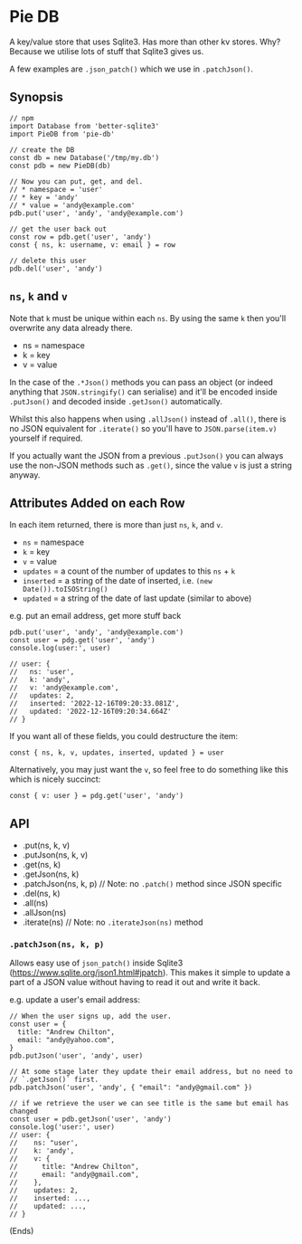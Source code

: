 # Pie DB

A key/value store that uses Sqlite3. Has more than other kv stores. Why?
Because we utilise lots of stuff that Sqlite3 gives us.

A few examples are `.json_patch()` which we use in `.patchJson()`.

## Synopsis

```
// npm
import Database from 'better-sqlite3'
import PieDB from 'pie-db'

// create the DB
const db = new Database('/tmp/my.db')
const pdb = new PieDB(db)

// Now you can put, get, and del.
// * namespace = 'user'
// * key = 'andy'
// * value = 'andy@example.com'
pdb.put('user', 'andy', 'andy@example.com')

// get the user back out
const row = pdb.get('user', 'andy')
const { ns, k: username, v: email } = row

// delete this user
pdb.del('user', 'andy')
```

## `ns`, `k` and `v`

Note that `k` must be unique within each `ns`. By using the same `k` then
you'll overwrite any data already there.

* ns = namespace
* k = key
* v = value

In the case of the `.*Json()` methods you can pass an object (or indeed
anything that `JSON.stringify()` can serialise) and it'll be encoded inside
`.putJson()` and decoded inside `.getJson()` automatically.

Whilst this also happens when using `.allJson()` instead of `.all()`, there is
no JSON equivalent for `.iterate()` so you'll have to `JSON.parse(item.v)`
yourself if required.

If you actually want the JSON from a previous `.putJson()` you can always use
the non-JSON methods such as `.get()`, since the value `v` is just a string
anyway.

## Attributes Added on each Row

In each item returned, there is more than just `ns`, `k`, and `v`.

* `ns` = namespace
* `k` = key
* `v` = value
* `updates` = a count of the number of updates to this `ns` + `k`
* `inserted` = a string of the date of inserted, i.e. `(new Date()).toISOString()`
* `updated` = a string of the date of last update (similar to above)

e.g. put an email address, get more stuff back

```
pdb.put('user', 'andy', 'andy@example.com')
const user = pdg.get('user', 'andy')
console.log(user:', user)

// user: {
//   ns: 'user',
//   k: 'andy',
//   v: 'andy@example.com',
//   updates: 2,
//   inserted: '2022-12-16T09:20:33.081Z',
//   updated: '2022-12-16T09:20:34.664Z'
// }
```

If you want all of these fields, you could destructure the item:

```
const { ns, k, v, updates, inserted, updated } = user
```

Alternatively, you may just want the `v`, so feel free to do something like
this which is nicely succinct:

```
const { v: user } = pdg.get('user', 'andy')
```

## API

* .put(ns, k, v)
* .putJson(ns, k, v)
* .get(ns, k)
* .getJson(ns, k)
* .patchJson(ns, k, p) // Note: no `.patch()` method since JSON specific
* .del(ns, k)
* .all(ns)
* .allJson(ns)
* .iterate(ns) // Note: no `.iterateJson(ns)` method

### `.patchJson(ns, k, p)`

Allows easy use of `json_patch()` inside Sqlite3
(https://www.sqlite.org/json1.html#jpatch). This makes it simple to update a
part of a JSON value without having to read it out and write it back.

e.g. update a user's email address:

```
// When the user signs up, add the user.
const user = {
  title: "Andrew Chilton",
  email: "andy@yahoo.com",
}
pdb.putJson('user', 'andy', user)

// At some stage later they update their email address, but no need to
// `.getJson()` first.
pdb.patchJson('user', 'andy', { "email": "andy@gmail.com" })

// if we retrieve the user we can see title is the same but email has changed
const user = pdb.getJson('user', 'andy')
console.log('user:', user)
// user: {
//    ns: "user',
//    k: 'andy',
//    v: {
//      title: "Andrew Chilton",
//      email: "andy@gmail.com",
//    },
//    updates: 2,
//    inserted: ...,
//    updated: ...,
// }
```

(Ends)
